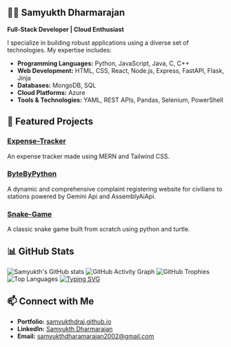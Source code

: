 ## 👨‍💻 Samyukth Dharmarajan

**Full-Stack Developer | Cloud Enthusiast**

I specialize in building robust applications using a diverse set of technologies. My expertise includes:

- **Programming Languages:** Python, JavaScript, Java, C, C++
- **Web Development:** HTML, CSS, React, Node.js, Express, FastAPI, Flask, Jinja
- **Databases:** MongoDB, SQL
- **Cloud Platforms:** Azure
- **Tools & Technologies:** YAML, REST APIs, Pandas, Selenium, PowerShell

## 🚀 Featured Projects

### [Expense-Tracker](https://github.com/samyukthdraj/Expense-Tracker)
An expense tracker made using MERN and Tailwind CSS. 

### [ByteByPython](https://github.com/samyukthdraj/ByteByPython)
A dynamic and comprehensive complaint registering website for civilians to stations powered by Gemini Api and AssemblyAiApi.

### [Snake-Game](https://github.com/samyukthdraj/Snake-Game)
A classic snake game built from scratch using python and turtle.

## 📊 GitHub Stats

![Samyukth's GitHub stats](https://github-readme-stats.vercel.app/api?username=samyukthdraj&show_icons=true&theme=default)
![GitHub Activity Graph](https://github-readme-activity-graph.vercel.app/graph?username=samyukthdraj&theme=tokyonight)
![GitHub Trophies](https://github-profile-trophy.vercel.app/?username=samyukthdraj&theme=onedark)
![Top Languages](https://github-readme-stats.vercel.app/api/top-langs/?username=samyukthdraj&layout=compact&theme=radical)
[![Typing SVG](https://readme-typing-svg.herokuapp.com?font=Fira+Code&pause=1000&color=32CD32&width=435&lines=Full-Stack+Developer;Cloud+Enthusiast;Python%2C+React%2C+Azure%2C+Node.js)](https://git.io/typing-svg)



## 📫 Connect with Me

- **Portfolio:** [samyukthdraj.github.io](https://samyukthdraj.github.io)
- **LinkedIn:** [Samyukth Dharmarajan](https://www.linkedin.com/in/your-profile)
- **Email:** [samyukthdharamarajan2002@gmail.com](mailto:samyukthdharamarajan2002@gmail.com)
